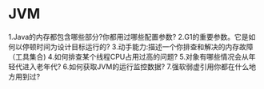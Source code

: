 # JVM
1.Java的内存都包含哪些部分?你都用过哪些配置参数?
2.G1的重要参数。它是如何以停顿时间为设计目标运行的?
3.动手能力:描述一个你排查和解决的内存故障（工具集合)
4.如何排查某个线程CPU占用过高的问题?
5.对象有哪些情况会从年轻代进入老年代?
6.如何获取JVM的运行监控数据?
7.强软弱虚引用你都在什么地方用到过?

